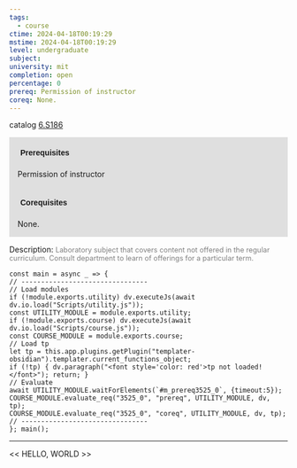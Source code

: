 ```yaml
---
tags:
  - course
ctime: 2024-04-18T00:19:29
mstime: 2024-04-18T00:19:29
level: undergraduate
subject: 
university: mit
completion: open
percentage: 0
prereq: Permission of instructor
coreq: None.
---
```


catalog [6.S186](http://student.mit.edu/catalog/m6e.html#6.S186)

<span style="display: block; padding: 15px; background-color: rgb(100, 100, 100, 0.2);"><font id="m_prereq3525_0" style="display: block; font-family: Arial, sans-serif; font-weight: bold; padding: 5px">Prerequisites</font><br><span id="prereq3525_0">Permission of instructor</span></span>
<span style="display: block; padding: 15px; background-color: rgb(100, 100, 100, 0.2);"><font id="m_coreq3525_0" style="display: block; font-family: Arial, sans-serif; font-weight: bold; padding: 5px">Corequisites</font><br><span id="coreq3525_0">None.</span></span>

<font style="">Description:</font>
<font style="color: grey; font-size: 0.8rem;">Laboratory subject that covers content not offered in the regular curriculum. Consult department to learn of offerings for a particular term.</font>

```dataviewjs
const main = async _ => {
// --------------------------------
// Load modules
if (!module.exports.utility) dv.executeJs(await dv.io.load("Scripts/utility.js"));
const UTILITY_MODULE = module.exports.utility;
if (!module.exports.course) dv.executeJs(await dv.io.load("Scripts/course.js"));
const COURSE_MODULE = module.exports.course;
// Load tp
let tp = this.app.plugins.getPlugin("templater-obsidian").templater.current_functions_object;
if (!tp) { dv.paragraph("<font style='color: red'>tp not loaded!</font>"); return; }
// Evaluate
await UTILITY_MODULE.waitForElements(`#m_prereq3525_0`, {timeout:5});
COURSE_MODULE.evaluate_req("3525_0", "prereq", UTILITY_MODULE, dv, tp);
COURSE_MODULE.evaluate_req("3525_0", "coreq", UTILITY_MODULE, dv, tp);
// --------------------------------
}; main();
```

---

<< HELLO, WORLD >>
